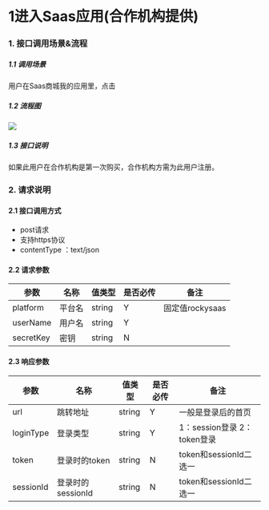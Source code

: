 # 1进入Saas应用(合作机构提供)

### 1. 接口调用场景&流程

##### 1.1 调用场景

用户在Saas商城我的应用里，点击

##### 1.2 流程图

![](<http://ydxjdnas.sanjinxia.com/image/%E8%BF%9B%E5%85%A5%E5%BA%94%E7%94%A8.jpg>)

##### 1.3  接口说明

如果此用户在合作机构是第一次购买，合作机构方需为此用户注册。

### 2. 请求说明

#### 2.1 接口调用方式

- post请求
- 支持https协议
- contentType ：text/json

#### 2.2  请求参数

| 参数        | 名称   | 值类型    | 是否必传 | 备注           |
| --------- | ---- | ------ | ---- | ------------ |
| platform  | 平台名  | string | Y    | 固定值rockysaas |
| userName  | 用户名  | string | Y    |              |
| secretKey | 密钥   | string | N    |              |

#### 2.3  响应参数

| 参数        | 名称            | 值类型    | 是否必传 | 备注                      |
| --------- | ------------- | ------ | ---- | ----------------------- |
| url       | 跳转地址          | string | Y    | 一般是登录后的首页               |
| loginType | 登录类型          | string | Y    | 1：session登录   2：token登录 |
| token     | 登录时的token     | string | N    | token和sessionId二选一      |
| sessionId | 登录时的sessionId | string | N    | token和sessionId二选一      |